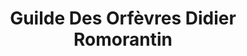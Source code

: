 ---
title: "Guilde Des Orfèvres Didier Romorantin"
url: /romorantin-lanthenay/guilde-des-orfevres-didier-romorantin/
shop: bijoux
---